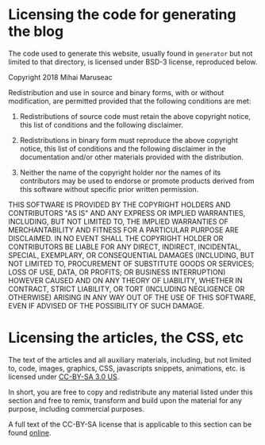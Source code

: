 Licensing the code for generating the blog
==========================================

The code used to generate this website, usually found in `generator` but not
limited to that directory, is licensed under BSD-3 license, reproduced below.

Copyright 2018 Mihai Maruseac

Redistribution and use in source and binary forms, with or without
modification, are permitted provided that the following conditions are met:

1. Redistributions of source code must retain the above copyright notice, this
list of conditions and the following disclaimer.

2. Redistributions in binary form must reproduce the above copyright notice,
this list of conditions and the following disclaimer in the documentation
and/or other materials provided with the distribution.

3. Neither the name of the copyright holder nor the names of its contributors
may be used to endorse or promote products derived from this software without
specific prior written permission.

THIS SOFTWARE IS PROVIDED BY THE COPYRIGHT HOLDERS AND CONTRIBUTORS "AS IS" AND
ANY EXPRESS OR IMPLIED WARRANTIES, INCLUDING, BUT NOT LIMITED TO, THE IMPLIED
WARRANTIES OF MERCHANTABILITY AND FITNESS FOR A PARTICULAR PURPOSE ARE
DISCLAIMED. IN NO EVENT SHALL THE COPYRIGHT HOLDER OR CONTRIBUTORS BE LIABLE
FOR ANY DIRECT, INDIRECT, INCIDENTAL, SPECIAL, EXEMPLARY, OR CONSEQUENTIAL
DAMAGES (INCLUDING, BUT NOT LIMITED TO, PROCUREMENT OF SUBSTITUTE GOODS OR
SERVICES; LOSS OF USE, DATA, OR PROFITS; OR BUSINESS INTERRUPTION) HOWEVER
CAUSED AND ON ANY THEORY OF LIABILITY, WHETHER IN CONTRACT, STRICT LIABILITY,
OR TORT (INCLUDING NEGLIGENCE OR OTHERWISE) ARISING IN ANY WAY OUT OF THE USE
OF THIS SOFTWARE, EVEN IF ADVISED OF THE POSSIBILITY OF SUCH DAMAGE.

Licensing the articles, the CSS, etc
====================================

The text of the articles and all auxiliary materials, including, but not
limited to, code, images, graphics, CSS, javascripts snippets, animations, etc.
is licensed under [CC-BY-SA 3.0 US][cc-by-sa].

In short, you are free to copy and redistribute any material listed under this
section and free to remix, transform and build upon the material for any
purpose, including commercial purposes.

A full text of the CC-BY-SA license that is applicable to this section can be
found [online][cc-by-sa-legalese].

[cc-by-sa]: https://creativecommons.org/licenses/by-sa/3.0/us/
[cc-by-sa-legalese]: https://creativecommons.org/licenses/by-sa/3.0/us/legalcode
